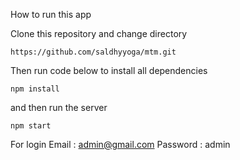 How to run this app

Clone this repository and change directory
```
https://github.com/saldhyyoga/mtm.git
```

Then run code below to install all dependencies
```
npm install
```

and then run the server
```
npm start
```

For login
Email : admin@gmail.com
Password : admin
